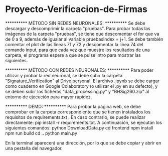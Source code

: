 # Proyecto-Verificacion-de-Firmas

**********   MÉTODO SIN REDES NEURONALES: ********** 
Se debe descargar y descomprimir la carpeta "pruebas".
Para probar todas las imágenes de la carpeta "pruebas", se tiene que descomentar
el for que va de 0 a 9, además de igualar al variable pruebasIndex = j+1. Se
debe también comentar el plot de las líneas 71 y 72 y descomentar la línea 74
del comando input, para que cada vez que muestre los resultados de una carpeta, 
el programa espere a que se pulse intro para mostrar las siguientes.

**********   MÉTODO CON REDES NEURONALES: ********** 
Para poder utilizar y probar la red neuronal, se debe subir la carpeta "Signature_Verification"
al Drive personal.
El archivo .ipynb se debe cargar como cuaderno en Google Colaboratory (o utilizar 
el .py en su defecto), y se deben subir los ficheros "data_processing.py" y "BHSig260.zip" 
al entorno de ejecución para mayor rapidez.

**********   DEMO:  ********** 
Para probar la página web, se debe comprobar en la carpeta correspondiente que
se tienen instalados los requisitos de requirements.txt . En caso contrario, se
puede realizar directamente: pip install -r requirements.txt. A continuación, se
ejecutan los siguientes comandos:
python DownloadData.py
cd frontend
npm install
npm run build
cd ..
python main.py

En la terminal aparecerá una dirección, por lo que se debe copiar y abrir en una
pestaña del navegador.
